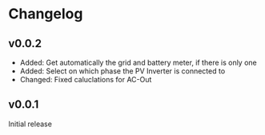 # Changelog

## v0.0.2
* Added: Get automatically the grid and battery meter, if there is only one
* Added: Select on which phase the PV Inverter is connected to
* Changed: Fixed caluclations for AC-Out

## v0.0.1
Initial release
